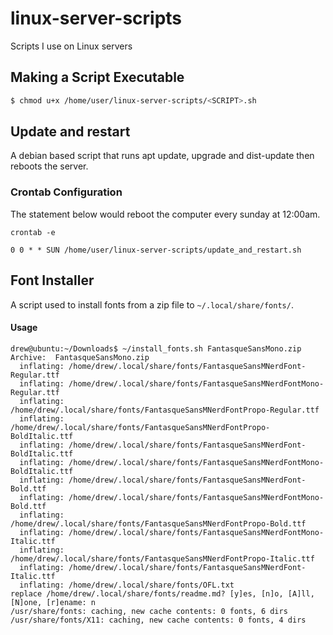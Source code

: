 # linux-server-scripts
Scripts I use on Linux servers

## Making a Script Executable
``` bash
$ chmod u+x /home/user/linux-server-scripts/<SCRIPT>.sh
```

## Update and restart
A debian based script that runs apt update, upgrade and dist-update then reboots the server.
### Crontab Configuration
The statement below would reboot the computer every sunday at 12:00am.
```
crontab -e
```
```
0 0 * * SUN /home/user/linux-server-scripts/update_and_restart.sh
```

## Font Installer
A script used to install fonts from a zip file to ```~/.local/share/fonts/```.
#### Usage
```
drew@ubuntu:~/Downloads$ ~/install_fonts.sh FantasqueSansMono.zip 
Archive:  FantasqueSansMono.zip
  inflating: /home/drew/.local/share/fonts/FantasqueSansMNerdFont-Regular.ttf  
  inflating: /home/drew/.local/share/fonts/FantasqueSansMNerdFontMono-Regular.ttf  
  inflating: /home/drew/.local/share/fonts/FantasqueSansMNerdFontPropo-Regular.ttf  
  inflating: /home/drew/.local/share/fonts/FantasqueSansMNerdFontPropo-BoldItalic.ttf  
  inflating: /home/drew/.local/share/fonts/FantasqueSansMNerdFont-BoldItalic.ttf  
  inflating: /home/drew/.local/share/fonts/FantasqueSansMNerdFontMono-BoldItalic.ttf  
  inflating: /home/drew/.local/share/fonts/FantasqueSansMNerdFont-Bold.ttf  
  inflating: /home/drew/.local/share/fonts/FantasqueSansMNerdFontMono-Bold.ttf  
  inflating: /home/drew/.local/share/fonts/FantasqueSansMNerdFontPropo-Bold.ttf  
  inflating: /home/drew/.local/share/fonts/FantasqueSansMNerdFontMono-Italic.ttf  
  inflating: /home/drew/.local/share/fonts/FantasqueSansMNerdFontPropo-Italic.ttf  
  inflating: /home/drew/.local/share/fonts/FantasqueSansMNerdFont-Italic.ttf  
  inflating: /home/drew/.local/share/fonts/OFL.txt  
replace /home/drew/.local/share/fonts/readme.md? [y]es, [n]o, [A]ll, [N]one, [r]ename: n
/usr/share/fonts: caching, new cache contents: 0 fonts, 6 dirs
/usr/share/fonts/X11: caching, new cache contents: 0 fonts, 4 dirs

```
